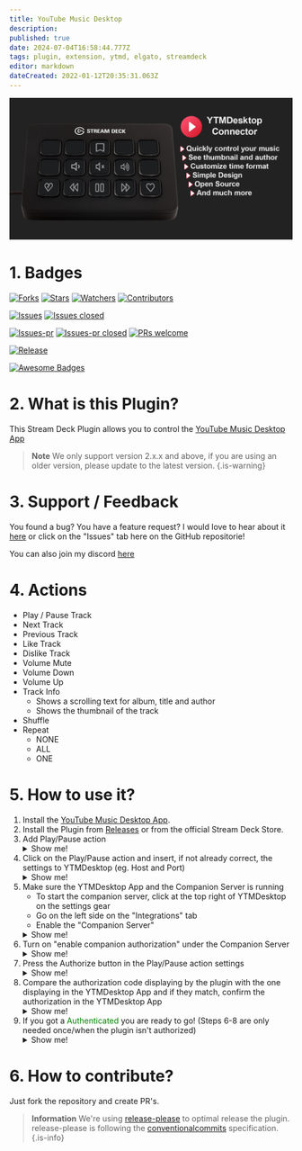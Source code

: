 ```yaml
---
title: YouTube Music Desktop
description: 
published: true
date: 2024-07-04T16:58:44.777Z
tags: plugin, extension, ytmd, elgato, streamdeck
editor: markdown
dateCreated: 2022-01-12T20:35:31.063Z
---
```


![Thumbnail](https://raw.githubusercontent.com/XeroxDev/YTMD-StreamDeck/master/assets/thumbnail/ytmdc-thumbnail.png)

# 1. Badges
[![Forks](https://img.shields.io/github/forks/XeroxDev/YTMD-StreamDeck?color=blue&style=for-the-badge)](https://github.com/XeroxDev/YTMD-StreamDeck/network/members) [![Stars](https://img.shields.io/github/stars/XeroxDev/YTMD-StreamDeck?color=yellow&style=for-the-badge)](https://github.com/XeroxDev/YTMD-StreamDeck/stargazers) [![Watchers](https://img.shields.io/github/watchers/XeroxDev/YTMD-StreamDeck?color=lightgray&style=for-the-badge)](https://github.com/XeroxDev/YTMD-StreamDeck/watchers) [![Contributors](https://img.shields.io/github/contributors/XeroxDev/YTMD-StreamDeck?color=green&style=for-the-badge)](https://github.com/XeroxDev/YTMD-StreamDeck/graphs/contributors)

[![Issues](https://img.shields.io/github/issues/XeroxDev/YTMD-StreamDeck?color=yellow&style=for-the-badge)](https://github.com/XeroxDev/YTMD-StreamDeck/issues) [![Issues closed](https://img.shields.io/github/issues-closed/XeroxDev/YTMD-StreamDeck?color=yellow&style=for-the-badge)](https://github.com/XeroxDev/YTMD-StreamDeck/issues?q=is%3Aissue+is%3Aclosed)

[![Issues-pr](https://img.shields.io/github/issues-pr/XeroxDev/YTMD-StreamDeck?color=yellow&style=for-the-badge)](https://github.com/XeroxDev/YTMD-StreamDeck/pulls) [![Issues-pr closed](https://img.shields.io/github/issues-pr-closed/XeroxDev/YTMD-StreamDeck?color=yellow&style=for-the-badge)](https://github.com/XeroxDev/YTMD-StreamDeck/pulls?q=is%3Apr+is%3Aclosed) [![PRs welcome](https://img.shields.io/badge/PRs-welcome-brightgreen.svg?style=for-the-badge)](https://github.com/XeroxDev/YTMD-StreamDeck/compare)

[![Release](https://img.shields.io/github/release/XeroxDev/YTMD-StreamDeck?color=black&style=for-the-badge)](https://github.com/XeroxDev/YTMD-StreamDeck/releases)

[![Awesome Badges](https://img.shields.io/badge/badges-awesome-green?style=for-the-badge)](https://shields.io)

# 2. What is this Plugin?
This Stream Deck Plugin allows you to control the [YouTube Music Desktop App](https://github.com/ytmdesktop/ytmdesktop)

> **Note**
> We only support version 2.x.x and above, if you are using an older version, please update to the latest version.
{.is-warning}


# 3. Support / Feedback
You found a bug? You have a feature request? I would love to hear about it [here](https://github.com/XeroxDev/YTMD-StreamDeck/issues/new/choose) or click on the "Issues" tab here on the GitHub repositorie!

You can also join my discord [here](https://x.xeroxdev.de/s/discord)

# 4. Actions

- Play / Pause Track
- Next Track
- Previous Track
- Like Track
- Dislike Track
- Volume Mute
- Volume Down
- Volume Up
- Track Info
  - Shows a scrolling text for album, title and author
  - Shows the thumbnail of the track
- Shuffle
- Repeat
  - NONE
  - ALL
  - ONE

# 5. How to use it?

<ol>
  <li>Install the <a rel="noreferrer" target="_blank" href="https://github.com/ytmdesktop/ytmdesktop" class="is-external-link">YouTube Music Desktop App</a>.</li>
	<li>Install the Plugin from <a rel="noreferrer" target="_blank" href="https://github.com/XeroxDev/YTMD-StreamDeck/releases" class="is-external-link">Releases</a> or from the official Stream Deck Store.</li>
	<li>
    Add Play/Pause action
    <details>
      <summary>Show me!</summary>
      <img src="/assets/guides/streamdeck/ytmdesktop/step3.png" alt="step3.png"/>
    </details>
  </li>
  <li>
    Click on the Play/Pause action and insert, if not already correct, the settings to YTMDesktop (eg. Host and Port)
    <details>
      <summary>Show me!</summary>
      <img src="/assets/guides/streamdeck/ytmdesktop/step4.png" alt="step4.png"/>
    </details>
  </li>
  <li>
    Make sure the YTMDesktop App and the Companion Server is running
    <ul>
    	<li>To start the companion server, click at the top right of YTMDesktop on the settings gear</li>
      <li>Go on the left side on the "Integrations" tab</li>
      <li>Enable the "Companion Server"</li>
    </ul>
    <details>
      <summary>Show me!</summary>
      <img src="/assets/guides/streamdeck/ytmdesktop/step5.1.png" alt="step5.1.png"/><br/>
      <img src="/assets/guides/streamdeck/ytmdesktop/step5.2.png" alt="step5.2.png"/><br/>
      <img src="/assets/guides/streamdeck/ytmdesktop/step5.3.png" alt="step5.3.png"/>
    </details>
  </li>
  <li>
    Turn on "enable companion authorization" under the Companion Server
    <details>
      <summary>Show me!</summary>
      <img src="/assets/guides/streamdeck/ytmdesktop/step6.png" alt="step6.png"/>
    </details>
  </li>
  <li>
    Press the Authorize button in the Play/Pause action settings
    <details>
      <summary>Show me!</summary>
      <img src="/assets/guides/streamdeck/ytmdesktop/step7.png" alt="step7.png"/>
    </details>
  </li>
  <li>
    Compare the authorization code displaying by the plugin with the one displaying in the YTMDesktop App and if they match, confirm the authorization in the YTMDesktop App
    <details>
      <summary>Show me!</summary>
      <img src="/assets/guides/streamdeck/ytmdesktop/step8.png" alt="step8.png"/>
    </details>
  </li>
  <li>
    If you got a <span style="color: green;">Authenticated</span> you are ready to go! (Steps 6-8 are only needed once/when the plugin isn't authorized)
    <details>
      <summary>Show me!</summary>
      <img src="/assets/guides/streamdeck/ytmdesktop/step9.png" alt="step9.png"/>
    </details>
  </li>
</ol>

# 6. How to contribute?

Just fork the repository and create PR's.


> **Information**
> We're using [release-please](https://github.com/googleapis/release-please) to optimal release the plugin.
> release-please is following the [conventionalcommits](https://www.conventionalcommits.org) specification.
{.is-info}